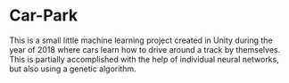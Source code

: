 # Car-Park
This is a small little machine learning project created in Unity during the year of 2018 where cars learn how to drive around a track by themselves. This is partially accomplished with the help of individual neural networks, but also using a genetic algorithm.
